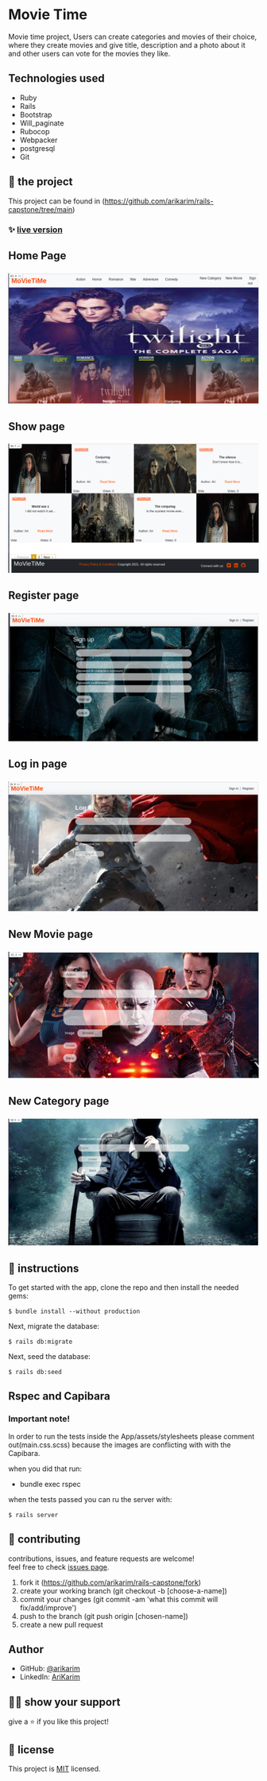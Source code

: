 # Movie Time

Movie time project, Users can create categories and movies of their choice, where they create movies and give title, description and a photo about it and other users can vote for the movies they like.

## Technologies used

- Ruby
- Rails
- Bootstrap
- Will_paginate
- Rubocop
- Webpacker
- postgresql
- Git

## 🚀 the project

This project can be found in (https://github.com/arikarim/rails-capstone/tree/main)




### ✨ [live version]()

## Home Page

###   ![screenshot](img/homepage.png)


## Show page

###   ![screenshot](img/showpage.png)


## Register page

###   ![screenshot](img/register.png)


## Log in page

###   ![screenshot](img/signinn.png)

## New Movie page

###   ![screenshot](img/newarticle.png)

## New Category page

###   ![screenshot](img/newcategory.png)


## 🔨 instructions

To get started with the app, clone the repo and then install the needed gems:

```
$ bundle install --without production
```

Next, migrate the database:

```
$ rails db:migrate
```

Next, seed the database:

```
$ rails db:seed
```

## Rspec and Capibara

### Important note!

In order to run the tests inside the App/assets/stylesheets please comment out(main.css.scss) because the images are  conflicting with with the Capibara.

when you did that run:

- bundle exec rspec

when the tests passed you can ru the server with:

```
$ rails server
```



## 🤝 contributing

contributions, issues, and feature requests are welcome!<br/>feel free to check [issues page](https://github.com/arikarim/rails-capstone/issues).

1. fork it (https://github.com/arikarim/rails-capstone/fork)
2. create your working branch (git checkout -b [choose-a-name])
3. commit your changes (git commit -am 'what this commit will fix/add/improve')
4. push to the branch (git push origin [chosen-name])
5. create a new pull request

## Author

- GitHub: [@arikarim](https://github.com/arikarim)
- LinkedIn: [AriKarim](https://www.linkedin.com/in/ari-karim-523bb81b3)

## 🙋‍♂ show your support

give a ⭐️ if you like this project!

## 📝 license

This project is [MIT](LICENSE) licensed.

